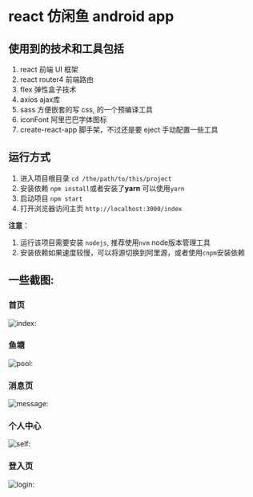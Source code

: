 # react 仿闲鱼 android app

## 使用到的技术和工具包括

1. react 前端 UI 框架
2. react router4 前端路由
3. flex 弹性盒子技术
4. axios ajax库
5. sass 方便嵌套的写 css, 的一个预编译工具
6. iconFont 阿里巴巴字体图标
7. create-react-app 脚手架，不过还是要 eject 手动配置一些工具

## 运行方式

1. 进入项目根目录 `cd /the/path/to/this/project`
2. 安装依赖 `npm install`或者安装了**yarn** 可以使用`yarn`
3. 启动项目 `npm start`
4. 打开浏览器访问主页 `http://localhost:3000/index`

**注意**：

1. 运行该项目需要安装 `nodejs`, 推荐使用`nvm` node版本管理工具
2. 安装依赖如果速度较慢，可以将源切换到阿里源，或者使用`cnpm`安装依赖

## 一些截图:

### 首页

![index:](https://github.com/tjx666/xianyu/blob/master/screenshots/index.png?raw=true)

### 鱼塘

![pool:](https://github.com/tjx666/xianyu/blob/master/screenshots/pool.png?raw=true)

### 消息页

![message:](https://github.com/tjx666/xianyu/blob/master/screenshots/message.png?raw=true)

### 个人中心

![self:](https://github.com/tjx666/xianyu/blob/master/screenshots/self.png?raw=true)

### 登入页

![login:](https://github.com/tjx666/xianyu/blob/master/screenshots/login.png?raw=true)
